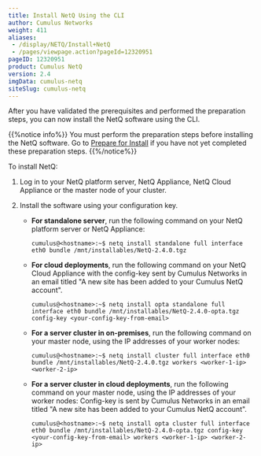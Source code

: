 ```yaml
---
title: Install NetQ Using the CLI
author: Cumulus Networks
weight: 411
aliases:
 - /display/NETQ/Install+NetQ
 - /pages/viewpage.action?pageId=12320951
pageID: 12320951
product: Cumulus NetQ
version: 2.4
imgData: cumulus-netq
siteSlug: cumulus-netq
---
```

After you have validated the prerequisites and performed the preparation steps, you can now install the NetQ software using the CLI.

{{%notice info%}}
You must perform the preparation steps before installing the NetQ software. Go to [Prepare for Install](../Prepare-for-Install/) if you have not yet completed these preparation steps.
{{%/notice%}}

To install NetQ:

1. Log in to your NetQ platform server, NetQ Appliance, NetQ Cloud Appliance or the master node of your cluster.

2. Install the software using your configuration key.

    - **For standalone server**, run the following command on your NetQ platform server or NetQ Appliance:
        ```
        cumulus@<hostname>:~$ netq install standalone full interface eth0 bundle /mnt/installables/NetQ-2.4.0.tgz
        ```
    - **For cloud deployments**, run the following command on your NetQ Cloud Appliance with the config-key sent by Cumulus Networks in an email titled "A new site has been added to your Cumulus NetQ account".

        ```
        cumulus@<hostname>:~$ netq install opta standalone full interface eth0 bundle /mnt/installables/NetQ-2.4.0-opta.tgz config-key <your-config-key-from-email>
        ```

    - **For a server cluster in on-premises**, run the following command on your master node, using the IP addresses of your worker nodes: 
        ```
        cumulus@<hostname>:~$ netq install cluster full interface eth0 bundle /mnt/installables/NetQ-2.4.0.tgz workers <worker-1-ip> <worker-2-ip>
        ```
    
    - **For a server cluster in cloud deployments**, run the following command on your master node, using the IP addresses of your worker nodes: Config-key is sent by Cumulus Networks in an email titled "A new site has been added to your Cumulus NetQ account".

        ```
        cumulus@<hostname>:~$ netq install opta cluster full interface eth0 bundle /mnt/installables/NetQ-2.4.0-opta.tgz config-key <your-config-key-from-email> workers <worker-1-ip> <worker-2-ip>
        ```

